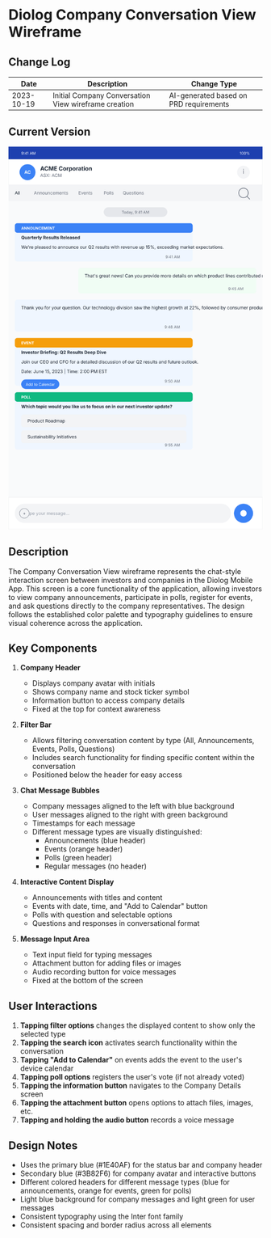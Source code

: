 # Diolog Company Conversation View Wireframe

## Change Log

| Date | Description | Change Type |
|------|-------------|-------------|
| 2023-10-19 | Initial Company Conversation View wireframe creation | AI-generated based on PRD requirements |

## Current Version

![Diolog Company Conversation View Wireframe](diolog-company-conversation.svg)

## Description

The Company Conversation View wireframe represents the chat-style interaction screen between investors and companies in the Diolog Mobile App. This screen is a core functionality of the application, allowing investors to view company announcements, participate in polls, register for events, and ask questions directly to the company representatives. The design follows the established color palette and typography guidelines to ensure visual coherence across the application.

## Key Components

1. **Company Header**
   - Displays company avatar with initials
   - Shows company name and stock ticker symbol
   - Information button to access company details
   - Fixed at the top for context awareness

2. **Filter Bar**
   - Allows filtering conversation content by type (All, Announcements, Events, Polls, Questions)
   - Includes search functionality for finding specific content within the conversation
   - Positioned below the header for easy access

3. **Chat Message Bubbles**
   - Company messages aligned to the left with blue background
   - User messages aligned to the right with green background
   - Timestamps for each message
   - Different message types are visually distinguished:
     - Announcements (blue header)
     - Events (orange header)
     - Polls (green header)
     - Regular messages (no header)

4. **Interactive Content Display**
   - Announcements with titles and content
   - Events with date, time, and "Add to Calendar" button
   - Polls with question and selectable options
   - Questions and responses in conversational format

5. **Message Input Area**
   - Text input field for typing messages
   - Attachment button for adding files or images
   - Audio recording button for voice messages
   - Fixed at the bottom of the screen

## User Interactions

1. **Tapping filter options** changes the displayed content to show only the selected type
2. **Tapping the search icon** activates search functionality within the conversation
3. **Tapping "Add to Calendar"** on events adds the event to the user's device calendar
4. **Tapping poll options** registers the user's vote (if not already voted)
5. **Tapping the information button** navigates to the Company Details screen
6. **Tapping the attachment button** opens options to attach files, images, etc.
7. **Tapping and holding the audio button** records a voice message

## Design Notes

- Uses the primary blue (#1E40AF) for the status bar and company header
- Secondary blue (#3B82F6) for company avatar and interactive buttons
- Different colored headers for different message types (blue for announcements, orange for events, green for polls)
- Light blue background for company messages and light green for user messages
- Consistent typography using the Inter font family
- Consistent spacing and border radius across all elements